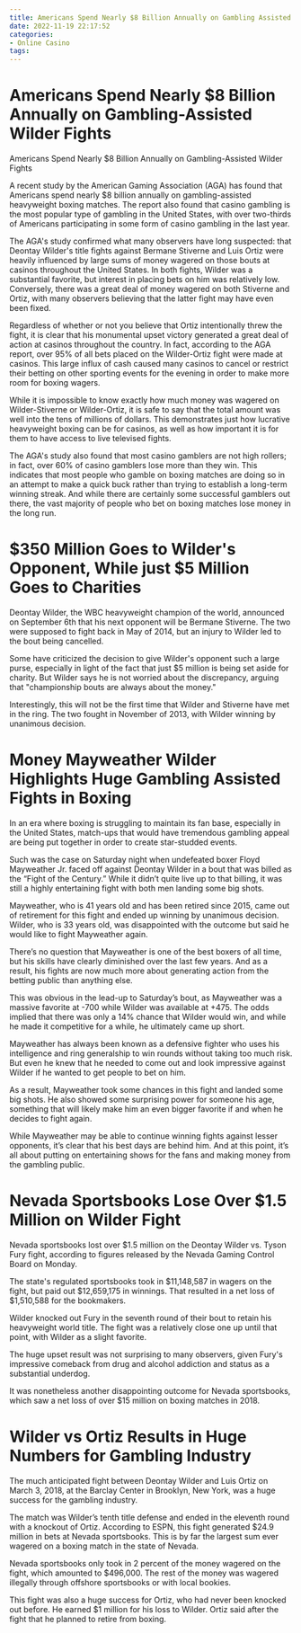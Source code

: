 ```yaml
---
title: Americans Spend Nearly $8 Billion Annually on Gambling Assisted Wilder Fights
date: 2022-11-19 22:17:52
categories:
- Online Casino
tags:
---
```



#  Americans Spend Nearly $8 Billion Annually on Gambling-Assisted Wilder Fights

Americans Spend Nearly $8 Billion Annually on Gambling-Assisted Wilder Fights

A recent study by the American Gaming Association (AGA) has found that Americans spend nearly $8 billion annually on gambling-assisted heavyweight boxing matches. The report also found that casino gambling is the most popular type of gambling in the United States, with over two-thirds of Americans participating in some form of casino gambling in the last year.

The AGA's study confirmed what many observers have long suspected: that Deontay Wilder's title fights against Bermane Stiverne and Luis Ortiz were heavily influenced by large sums of money wagered on those bouts at casinos throughout the United States. In both fights, Wilder was a substantial favorite, but interest in placing bets on him was relatively low. Conversely, there was a great deal of money wagered on both Stiverne and Ortiz, with many observers believing that the latter fight may have even been fixed.

Regardless of whether or not you believe that Ortiz intentionally threw the fight, it is clear that his monumental upset victory generated a great deal of action at casinos throughout the country. In fact, according to the AGA report, over 95% of all bets placed on the Wilder-Ortiz fight were made at casinos. This large influx of cash caused many casinos to cancel or restrict their betting on other sporting events for the evening in order to make more room for boxing wagers.

While it is impossible to know exactly how much money was wagered on Wilder-Stiverne or Wilder-Ortiz, it is safe to say that the total amount was well into the tens of millions of dollars. This demonstrates just how lucrative heavyweight boxing can be for casinos, as well as how important it is for them to have access to live televised fights.

The AGA's study also found that most casino gamblers are not high rollers; in fact, over 60% of casino gamblers lose more than they win. This indicates that most people who gamble on boxing matches are doing so in an attempt to make a quick buck rather than trying to establish a long-term winning streak. And while there are certainly some successful gamblers out there, the vast majority of people who bet on boxing matches lose money in the long run.

#  $350 Million Goes to Wilder's Opponent, While just $5 Million Goes to Charities

Deontay Wilder, the WBC heavyweight champion of the world, announced on September 6th that his next opponent will be Bermane Stiverne. The two were supposed to fight back in May of 2014, but an injury to Wilder led to the bout being cancelled. 

Some have criticized the decision to give Wilder's opponent such a large purse, especially in light of the fact that just $5 million is being set aside for charity. But Wilder says he is not worried about the discrepancy, arguing that "championship bouts are always about the money."

Interestingly, this will not be the first time that Wilder and Stiverne have met in the ring. The two fought in November of 2013, with Wilder winning by unanimous decision.

#  Money Mayweather Wilder Highlights Huge Gambling Assisted Fights in Boxing

In an era where boxing is struggling to maintain its fan base, especially in the United States, match-ups that would have tremendous gambling appeal are being put together in order to create star-studded events.

Such was the case on Saturday night when undefeated boxer Floyd Mayweather Jr. faced off against Deontay Wilder in a bout that was billed as the “Fight of the Century.” While it didn’t quite live up to that billing, it was still a highly entertaining fight with both men landing some big shots.

Mayweather, who is 41 years old and has been retired since 2015, came out of retirement for this fight and ended up winning by unanimous decision. Wilder, who is 33 years old, was disappointed with the outcome but said he would like to fight Mayweather again.

There’s no question that Mayweather is one of the best boxers of all time, but his skills have clearly diminished over the last few years. And as a result, his fights are now much more about generating action from the betting public than anything else.

This was obvious in the lead-up to Saturday’s bout, as Mayweather was a massive favorite at -700 while Wilder was available at +475. The odds implied that there was only a 14% chance that Wilder would win, and while he made it competitive for a while, he ultimately came up short.

Mayweather has always been known as a defensive fighter who uses his intelligence and ring generalship to win rounds without taking too much risk. But even he knew that he needed to come out and look impressive against Wilder if he wanted to get people to bet on him.

As a result, Mayweather took some chances in this fight and landed some big shots. He also showed some surprising power for someone his age, something that will likely make him an even bigger favorite if and when he decides to fight again.

While Mayweather may be able to continue winning fights against lesser opponents, it’s clear that his best days are behind him. And at this point, it’s all about putting on entertaining shows for the fans and making money from the gambling public.

#  Nevada Sportsbooks Lose Over $1.5 Million on Wilder Fight 

Nevada sportsbooks lost over $1.5 million on the Deontay Wilder vs. Tyson Fury fight, according to figures released by the Nevada Gaming Control Board on Monday.

The state's regulated sportsbooks took in $11,148,587 in wagers on the fight, but paid out $12,659,175 in winnings. That resulted in a net loss of $1,510,588 for the bookmakers.

Wilder knocked out Fury in the seventh round of their bout to retain his heavyweight world title. The fight was a relatively close one up until that point, with Wilder as a slight favorite. 

The huge upset result was not surprising to many observers, given Fury's impressive comeback from drug and alcohol addiction and status as a substantial underdog. 

It was nonetheless another disappointing outcome for Nevada sportsbooks, which saw a net loss of over $15 million on boxing matches in 2018.

#  Wilder vs Ortiz Results in Huge Numbers for Gambling Industry

The much anticipated fight between Deontay Wilder and Luis Ortiz on March 3, 2018, at the Barclay Center in Brooklyn, New York, was a huge success for the gambling industry.

The match was Wilder’s tenth title defense and ended in the eleventh round with a knockout of Ortiz. According to ESPN, this fight generated $24.9 million in bets at Nevada sportsbooks. This is by far the largest sum ever wagered on a boxing match in the state of Nevada.

Nevada sportsbooks only took in 2 percent of the money wagered on the fight, which amounted to $496,000. The rest of the money was wagered illegally through offshore sportsbooks or with local bookies.

This fight was also a huge success for Ortiz, who had never been knocked out before. He earned $1 million for his loss to Wilder. Ortiz said after the fight that he planned to retire from boxing.